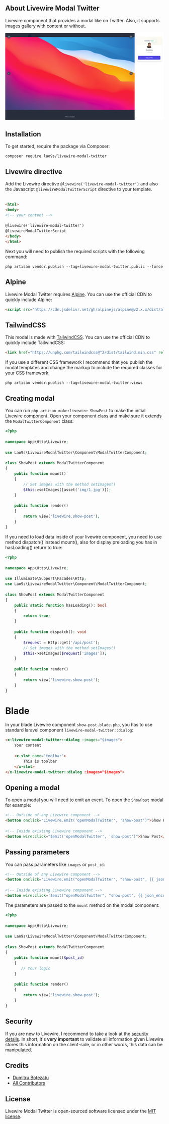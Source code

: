 ## About Livewire Modal Twitter

Livewire component that provides a modal like on Twitter. Also, it supports images gallery with content or without.

![Alt text](./screenshots/preview.png?raw=true "Preview - Livewire Modal Twitter")

## Installation

To get started, require the package via Composer:

```
composer require lao9s/livewire-modal-twitter
```

## Livewire directive

Add the Livewire directive `@livewire('livewire-modal-twitter')` and also the Javascript `@livewireModalTwitterScript`
directive to your template.

```html

<html>
<body>
<!-- your content -->

@livewire('livewire-modal-twitter')
@livewireModalTwitterScript
</body>
</html>
```

Next you will need to publish the required scripts with the following command:

```shell
php artisan vendor:publish --tag=livewire-modal-twitter:public --force
```

## Alpine

Livewire Modal Twitter requires [Alpine](https://github.com/alpinejs/alpine). You can use the official CDN to quickly
include Alpine:

```html
<script src="https://cdn.jsdelivr.net/gh/alpinejs/alpine@v2.x.x/dist/alpine.min.js" defer></script>
```

## TailwindCSS

This modal is made with [TailwindCSS](https://tailwindcss.com/). You can use the official CDN to quickly
include TailwindCSS:

```html
<link href="https://unpkg.com/tailwindcss@^2/dist/tailwind.min.css" rel="stylesheet">
```

If you use a different CSS framework I recommend that you publish the modal
templates and change the markup to include the required classes for your CSS framework.

```shell
php artisan vendor:publish --tag=livewire-modal-twitter:views
```

## Creating modal

You can run `php artisan make:livewire ShowPost` to make the initial Livewire component. Open your component class and
make sure it extends the `ModalTwitterComponent` class:

```php
<?php

namespace App\Http\Livewire;

use Lao9s\LivewireModalTwitter\Component\ModalTwitterComponent;

class ShowPost extends ModalTwitterComponent
{
    public function mount()
    {
        // Set images with the method setImages()
        $this->setImages([asset('img/1.jpg')]);
    }
    
    public function render()
    {
        return view('livewire.show-post');
    }
}
```


If you need to load data inside of your livewire component, you need to use method dispatch() instead mount(), also for
display preloading you has in hasLoading() return to true:

```php
<?php

namespace App\Http\Livewire;

use Illuminate\Support\Facades\Http;
use Lao9s\LivewireModalTwitter\Component\ModalTwitterComponent;

class ShowPost extends ModalTwitterComponent
{
    public static function hasLoading(): bool
    {
        return true;
    }
    
    public function dispatch(): void
    {
        $request = Http::get('/api/post');
        // Set images with the method setImages()
        $this->setImages($request['images']);
    }
    
    public function render()
    {
        return view('livewire.show-post');
    }
}
```

# Blade

In your blade Livewire component `show-post.blade.php`, you has to use standard laravel component `livewire-modal-twitter::dialog`:
```html
<x-livewire-modal-twitter::dialog :images="$images">
    Your content
    
    <x-slot name="toolbar">
        This is toolbar
    </x-slot>
</x-livewire-modal-twitter::dialog :images="$images">
```

## Opening a modal

To open a modal you will need to emit an event. To open the `ShowPost` modal for example:

```html
<!-- Outside of any Livewire component -->
<button onclick="Livewire.emit('openModalTwitter', 'show-post')">Show Post</button>

<!-- Inside existing Livewire component -->
<button wire:click="$emit('openModalTwitter', 'show-post')">Show Post</button>
```

## Passing parameters

You can pass parameters like `images` or `post_id`:

```html
<!-- Outside of any Livewire component -->
<button onclick='Livewire.emit("openModalTwitter", "show-post", {{ json_encode(["post_id" => $post->id]) }})'>Show Post</button>

<!-- Inside existing Livewire component -->
<button wire:click='$emit("openModalTwitter", "show-post", {{ json_encode(["post_id" => $post->id]) }})'>Show Post</button>
```

The parameters are passed to the `mount` method on the modal component:

```php
<?php

namespace App\Http\Livewire;

use Lao9s\LivewireModalTwitter\Component\ModalTwitterComponent;

class ShowPost extends ModalTwitterComponent
{
    public function mount($post_id)
    {  
       // Your logic
    }

    public function render()
    {
        return view('livewire.show-post');
    }
}
```

## Security

If you are new to Livewire, I recommend to take a look at
the [security details](https://laravel-livewire.com/docs/2.x/security). In short, it's **very important** to validate
all information given Livewire stores this information on the client-side, or in other words, this data can be
manipulated.

## Credits

- [Dumitru Botezatu](https://github.com/lao9s)
- [All Contributors](../../contributors)

## License

Livewire Modal Twitter is open-sourced software licensed under the [MIT license](LICENSE.md).

